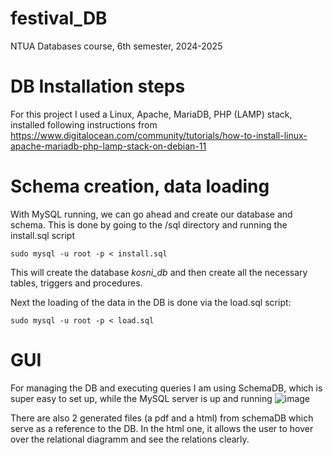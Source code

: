 # festival_DB
NTUA Databases course, 6th semester, 2024-2025
# DB Installation steps
For this project I used a Linux, Apache, MariaDB, PHP (LAMP) stack, installed following instructions from https://www.digitalocean.com/community/tutorials/how-to-install-linux-apache-mariadb-php-lamp-stack-on-debian-11
# Schema creation, data loading
With MySQL running, we can go ahead and create our database and schema. This is done by going to the /sql directory and running the install.sql script
```
sudo mysql -u root -p < install.sql
```
This will create the database _kosni_db_ and then create all the necessary tables, triggers and procedures.

Next the loading of the data in the DB is done via the load.sql script:
```
sudo mysql -u root -p < load.sql
```
# GUI
For managing the DB and executing queries I am using SchemaDB, which is super easy to set up, while the MySQL server is up and running
![image](https://github.com/user-attachments/assets/ca74f209-5018-40f6-b755-c89d1692ab42)

There are also 2 generated files (a pdf and a html) from schemaDB which serve as a reference to the DB. In the html one, it allows the user to hover over the relational diagramm and see the relations clearly.
